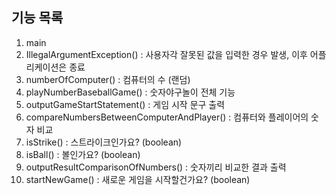 
## 기능 목록
1. main
2. IllegalArgumentException() : 사용자각 잘못된 값을 입력한 경우 발생, 이후 어플리케이션은 종료
3. numberOfComputer() : 컴퓨터의 수 (랜덤)
4. playNumberBaseballGame() : 숫자야구놀이 전체 기능
5. outputGameStartStatement() : 게임 시작 문구 출력
6. compareNumbersBetweenComputerAndPlayer() : 컴퓨터와 플레이어의 숫자 비교
7. isStrike() : 스트라이크인가요? (boolean)
8. isBall() : 볼인가요? (boolean)
9. outputResultComparisonOfNumbers() : 숫자끼리 비교한 결과 출력
10. startNewGame() : 새로운 게임을 시작할건가요? (boolean)
